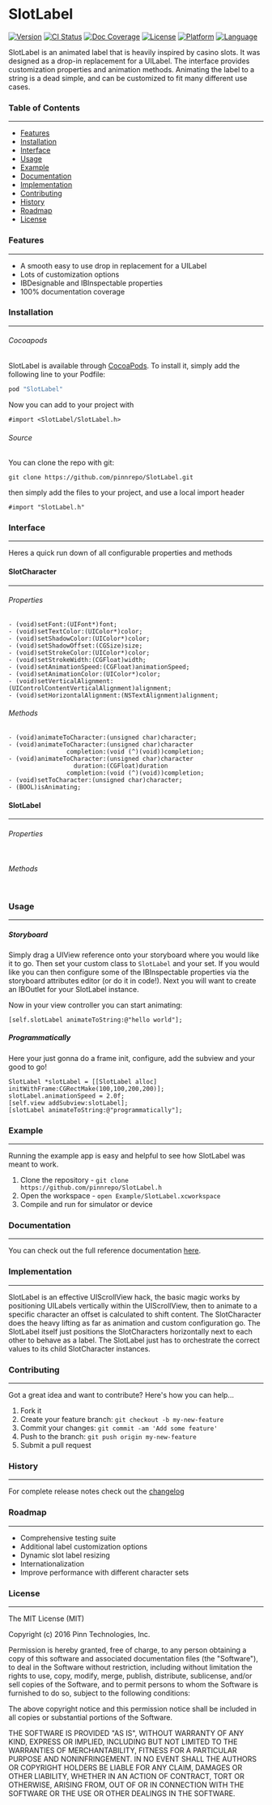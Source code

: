 # SlotLabel

[![Version](https://img.shields.io/cocoapods/v/SlotLabel.svg?style=flat)](http://cocoapods.org/pods/SlotLabel)
[![CI Status](https://travis-ci.org/pinnrepo/SlotLabel.svg?branch=master)](https://travis-ci.org/pinnrepo/SlotLabel)
[![Doc Coverage](https://img.shields.io/cocoapods/metrics/doc-percent/SlotLabel.svg?style=flat)](http://cocoapods.org/pods/SlotLabel)
[![License](https://img.shields.io/cocoapods/l/SlotLabel.svg?style=flat)](http://cocoapods.org/pods/SlotLabel)
[![Platform](https://img.shields.io/cocoapods/p/SlotLabel.svg?style=flat)](http://cocoapods.org/pods/SlotLabel)
[![Language](https://img.shields.io/badge/language-objective--c-lightgrey.svg)](http://cocoapods.org/pods/SlotLabel)

SlotLabel is an animated label that is heavily inspired by
casino slots. It was designed as a drop-in replacement for a UILabel. The 
interface provides customization properties and animation methods. Animating
the label to a string is a dead simple, and can be customized to fit
many different use cases.

### Table of Contents
---------------------

* [Features](#features)
* [Installation](#installation)
* [Interface](#interface)
* [Usage](#usage)
* [Example](#example)
* [Documentation](#documentation)
* [Implementation](#implementation)
* [Contributing](#contributing)
* [History](#history)
* [Roadmap](#roadmap)
* [License](#license)

### Features
------------

* A smooth easy to use drop in replacement for a UILabel
* Lots of customization options
* IBDesignable and IBInspectable properties
* 100% documentation coverage

### Installation
----------------

###### Cocoapods

SlotLabel is available through [CocoaPods](http://cocoapods.org). To install
it, simply add the following line to your Podfile:

```ruby
pod "SlotLabel"
```

Now you can add to your project with

```objc
#import <SlotLabel/SlotLabel.h>
```

###### Source

You can clone the repo with git:

```
git clone https://github.com/pinnrepo/SlotLabel.git
```

then simply add the files to your project, and use a local import header

```objc
#import "SlotLabel.h"
```

### Interface
-------------

Heres a quick run down of all configurable properties and methods

#### SlotCharacter
------------------

###### Properties
```objc
- (void)setFont:(UIFont*)font;
- (void)setTextColor:(UIColor*)color;
- (void)setShadowColor:(UIColor*)color;
- (void)setShadowOffset:(CGSize)size;
- (void)setStrokeColor:(UIColor*)color;
- (void)setStrokeWidth:(CGFloat)width;
- (void)setAnimationSpeed:(CGFloat)animationSpeed;
- (void)setAnimationColor:(UIColor*)color;
- (void)setVerticalAlignment:(UIControlContentVerticalAlignment)alignment;
- (void)setHorizontalAlignment:(NSTextAlignment)alignment;
```

###### Methods
```objc
- (void)animateToCharacter:(unsigned char)character;
- (void)animateToCharacter:(unsigned char)character
                completion:(void (^)(void))completion;
- (void)animateToCharacter:(unsigned char)character
                  duration:(CGFloat)duration
                completion:(void (^)(void))completion;
- (void)setToCharacter:(unsigned char)character;
- (BOOL)isAnimating;
```

#### SlotLabel
--------------

###### Properties
```objc
```

###### Methods
```objc
```

### Usage
---------

##### Storyboard

Simply drag a UIView reference onto your storyboard where you would like it
to go. Then set your custom class to `SlotLabel` and your set. If you would
like you can then configure some of the IBInspectable properties via the 
storyboard attributes editor (or do it in code!). Next you will want to
create an IBOutlet for your SlotLabel instance.

Now in your view controller you can start animating:
```objc
[self.slotLabel animateToString:@"hello world"];
```

##### Programmatically

Here your just gonna do a frame init, configure, add the subview and your good
to go!

```objc
SlotLabel *slotLabel = [[SlotLabel alloc] initWithFrame:CGRectMake(100,100,200,200)];
slotLabel.animationSpeed = 2.0f;
[self.view addSubview:slotLabel];
[slotLabel animateToString:@"programmatically"];
```

### Example
-----------

Running the example app is easy and helpful to see how SlotLabel was meant
to work. 

1. Clone the repository - `git clone https://github.com/pinnrepo/SlotLabel.h`
2. Open the workspace - `open Example/SlotLabel.xcworkspace`
3. Compile and run for simulator or device

### Documentation
-----------------

You can check out the full reference documentation
[here](http://cocoadocs.org/docsets/SlotLabel/).

### Implementation
------------------

SlotLabel is an effective UIScrollView hack, the basic magic works by
positioning UILabels vertically within the UIScrollView, then to animate
to a specific character an offset is calculated to shift content. The
SlotCharacter does the heavy lifting as far as animation and custom
configuration go. The SlotLabel itself just positions the SlotCharacters
horizontally next to each other to behave as a label. The SlotLabel just
has to orchestrate the correct values to its child SlotCharacter instances.

### Contributing
----------------

Got a great idea and want to contribute? Here's how you can help...

1. Fork it
2. Create your feature branch: `git checkout -b my-new-feature`
3. Commit your changes: `git commit -am 'Add some feature'`
4. Push to the branch: `git push origin my-new-feature`
5. Submit a pull request

### History
-----------

For complete release notes check out the [changelog](https://github.com/pinnrepo/SlotLabel/blob/master/CHANGELOG.md)

### Roadmap
-----------

* Comprehensive testing suite
* Additional label customization options
* Dynamic slot label resizing
* Internationalization
* Improve performance with different character sets

### License
-----------

The MIT License (MIT)

Copyright (c) 2016 Pinn Technologies, Inc.

Permission is hereby granted, free of charge, to any person obtaining a copy of this software and associated documentation files (the "Software"), to deal in the Software without restriction, including without limitation the rights to use, copy, modify, merge, publish, distribute, sublicense, and/or sell copies of the Software, and to permit persons to whom the Software is furnished to do so, subject to the following conditions:

The above copyright notice and this permission notice shall be included in all copies or substantial portions of the Software.

THE SOFTWARE IS PROVIDED "AS IS", WITHOUT WARRANTY OF ANY KIND, EXPRESS OR IMPLIED, INCLUDING BUT NOT LIMITED TO THE WARRANTIES OF MERCHANTABILITY, FITNESS FOR A PARTICULAR PURPOSE AND NONINFRINGEMENT. IN NO EVENT SHALL THE AUTHORS OR COPYRIGHT HOLDERS BE LIABLE FOR ANY CLAIM, DAMAGES OR OTHER LIABILITY, WHETHER IN AN ACTION OF CONTRACT, TORT OR OTHERWISE, ARISING FROM, OUT OF OR IN CONNECTION WITH THE SOFTWARE OR THE USE OR OTHER DEALINGS IN THE SOFTWARE.
